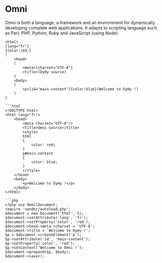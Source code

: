 # Omni

Omni is both a language, a framework and an environment for dynamically
developing complete web applications. It adapts to scripting language
such as Perl, PHP, Python, Ruby and JavaScript (using Node).

```Omni
<html>
[lang="fr"]
{color:red;}
(
    <head>
    (
        <meta>[charset="UTF-8"]
        <title>(DyHy source)
    )
    <body>
    (
        <p>[id="main-content"]{color:blue}(Welcome to DyHy !)
    )
)

```html
<!DOCTYPE html>
<html lang="fr">
    <head>
        <meta charset="UTF-8"/>
        <title>Omni source</title>
        <style>
        html
        {
            color: red;
        }
        p#main-content
        {
            color: blue;
        }
        </style>
    </head>
    <body>
        <p>Welcome to DyHy !</p>
    </body>
</html>

```php
<?php use Omni\Document;
require 'vendor/autoload.php';
$document = new Document('html', 5);
$document->setAttribute('lang', 'fr');
$document->setProperty('color', 'red');
$document->head->meta->charset = 'UTF-8';
$document->title = 'Welcome to DyHy !';
$p = $document->createElement('p');
$p->setAttribute('id', 'main-content');
$p->setProperty('color', 'red');
$p->setContent('Welcome to Omni !');
$document->prepend($p, $body);
$document->save();
